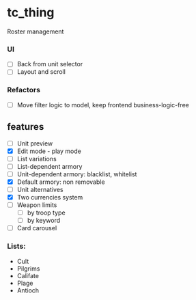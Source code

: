 # tc_thing

Roster management

### UI
- [ ] Back from unit selector
- [ ] Layout and scroll

### Refactors
- [ ] Move filter logic to model, keep frontend business-logic-free

## features
- [ ] Unit preview
- [x] Edit mode - play mode
- [ ] List variations
- [ ] List-dependent armory
- [ ] Unit-dependent armory: blacklist, whitelist
- [x] Default armory: non removable
- [ ] Unit alternatives
- [x] Two currencies system
- [ ] Weapon limits
  - [ ] by troop type
  - [ ] by keyword

- [ ] Card carousel

### Lists:
- Cult
- Pilgrims
- Califate
- Plage
- Antioch
